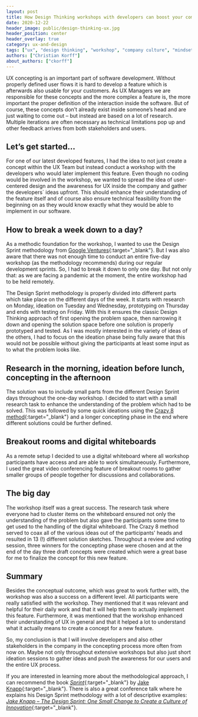 ```yaml
---
layout: post
title: How Design Thinking workshops with developers can boost your company’s UX mindset
date: 2020-12-22
header_image: public/design-thinking-ux.jpg
header_position: center
header_overlay: true
category: ux-and-design
tags: ["ux", "design thinking", "workshop", "company culture", "mindset", "collaboration"]
authors: ["Christian Korff"]
about_authors: ["ckorff"]
---
```


UX concepting is an important part of software development.
Without properly defined user flows it is hard to develop a feature which is afterwards also usable for your customers.
As UX Managers we are responsible for these concepts and the more complex a feature is, the more important the proper definition of the interaction inside the software.
But of course, these concepts don’t already exist inside someone’s head and are just waiting to come out – but instead are based on a lot of research.
Multiple iterations are often necessary as technical limitations pop up and other feedback arrives from both stakeholders and users.

## Let’s get started…

For one of our latest developed features, I had the idea to not just create a concept within the UX Team but instead conduct a workshop with the developers who would later implement this feature.
Even though no coding would be involved in the workshop, we wanted to spread the idea of user-centered design and the awareness for UX inside the company and gather the developers` ideas upfront.
This should enhance their understanding of the feature itself and of course also ensure technical feasibility from the beginning on as they would know exactly what they would be able to implement in our software.

## How to break a week down to a day?

As a methodic foundation for the workshop, I wanted to use the Design Sprint methodology from [Google Ventures](https://designsprintkit.withgoogle.com/methodology/overview){:target="_blank"}.
But I was also aware that there was not enough time to conduct an entire five-day workshop (as the methodology recommends) during our regular development sprints.
So, I had to break it down to only one day.
But not only that: as we are facing a pandemic at the moment, the entire workshop had to be held remotely.

The Design Sprint methodology is properly divided into different parts which take place on the different days of the week.
It starts with research on Monday, ideation on Tuesday and Wednesday, prototyping on Thursday and ends with testing on Friday.
With this it ensures the classic Design Thinking approach of first opening the problem space, then narrowing it down and opening the solution space before one solution is properly prototyped and tested.
As I was mostly interested in the variety of ideas of the others, I had to focus on the ideation phase being fully aware that this would not be possible without giving the participants at least some input as to what the problem looks like.

## Research in the morning, ideation before lunch, concepting in the afternoon

The solution was to include small parts from the different Design Sprint days throughout the one-day workshop.
I decided to start with a small research task to enhance the understanding of the problem which had to be solved.
This was followed by some quick ideations using the [Crazy 8 method](https://designsprintkit.withgoogle.com/methodology/phase3-sketch/crazy-8s){:target="_blank"} and a longer concepting phase in the end where different solutions could be further defined.

## Breakout rooms and digital whiteboards

As a remote setup I decided to use a digital whiteboard where all workshop participants have access and are able to work simultaneously.
Furthermore, I used the great video conferencing feature of breakout rooms to gather smaller groups of people together for discussions and collaborations.

## The big day

The workshop itself was a great success.
The research task where everyone had to cluster items on the whiteboard ensured not only the understanding of the problem but also gave the participants some time to get used to the handling of the digital whiteboard.
The Crazy 8 method served to coax all of the various ideas out of the participants' heads and resulted in 13 (!) different solution sketches.
Throughout a review and voting session, three winners for the concepting phase were chosen and at the end of the day three draft concepts were created which were a great base for me to finalize the concept for this new feature.

## Summary

Besides the conceptual outcome, which was great to work further with, the workshop was also a success on a different level.
All participants were really satisfied with the workshop.
They mentioned that it was relevant and helpful for their daily work and that it will help them to actually implement this feature.
Furthermore, it was mentioned that the workshop enhanced their understanding of UX in general and that it helped a lot to understand what it actually means to create a concept for a new feature.

So, my conclusion is that I will involve developers and also other stakeholders in the company in the concepting process more often from now on.
Maybe not only throughout extensive workshops but also just short ideation sessions to gather ideas and push the awareness for our users and the entire UX process.

If you are interested in learning more about the methodological approach, I can recommend the book [_Sprint_](https://jakeknapp.com/sprint){:target="_blank"} by [Jake Knapp](https://twitter.com/jakek){:target="_blank"}. 
There is also a great conference talk where he explains his Design Sprint methodology with a lot of descriptive examples: [_Jake Knapp – The Design Sprint: One Small Change to Create a Culture of Innovation_](https://www.youtube.com/watch?v=KX7tc4UP-nI){:target="_blank"}.